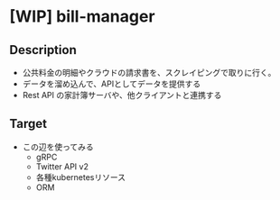 # [WIP] bill-manager

## Description
- 公共料金の明細やクラウドの請求書を、スクレイピングで取りに行く。
- データを溜め込んで、APIとしてデータを提供する
- Rest API の家計簿サーバや、他クライアントと連携する

## Target
- この辺を使ってみる
    - gRPC
    - Twitter API v2
    - 各種kubernetesリソース
    - ORM
